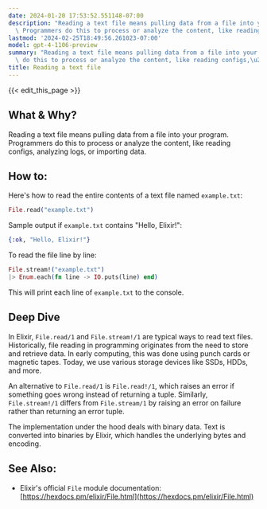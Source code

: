 ```yaml
---
date: 2024-01-20 17:53:52.551148-07:00
description: "Reading a text file means pulling data from a file into your program.\
  \ Programmers do this to process or analyze the content, like reading configs,\u2026"
lastmod: '2024-02-25T18:49:56.261023-07:00'
model: gpt-4-1106-preview
summary: "Reading a text file means pulling data from a file into your program. Programmers\
  \ do this to process or analyze the content, like reading configs,\u2026"
title: Reading a text file
---
```


{{< edit_this_page >}}

## What & Why?

Reading a text file means pulling data from a file into your program. Programmers do this to process or analyze the content, like reading configs, analyzing logs, or importing data.

## How to:

Here's how to read the entire contents of a text file named `example.txt`:

```elixir
File.read("example.txt")
```

Sample output if `example.txt` contains "Hello, Elixir!":

```elixir
{:ok, "Hello, Elixir!"}
```

To read the file line by line:

```elixir
File.stream!("example.txt")
|> Enum.each(fn line -> IO.puts(line) end)
```

This will print each line of `example.txt` to the console.

## Deep Dive

In Elixir, `File.read/1` and `File.stream!/1` are typical ways to read text files. Historically, file reading in programming originates from the need to store and retrieve data. In early computing, this was done using punch cards or magnetic tapes. Today, we use various storage devices like SSDs, HDDs, and more.

An alternative to `File.read/1` is `File.read!/1`, which raises an error if something goes wrong instead of returning a tuple. Similarly, `File.stream!/1` differs from `File.stream/1` by raising an error on failure rather than returning an error tuple.

The implementation under the hood deals with binary data. Text is converted into binaries by Elixir, which handles the underlying bytes and encoding.

## See Also:

- Elixir's official `File` module documentation: [https://hexdocs.pm/elixir/File.html](https://hexdocs.pm/elixir/File.html)
